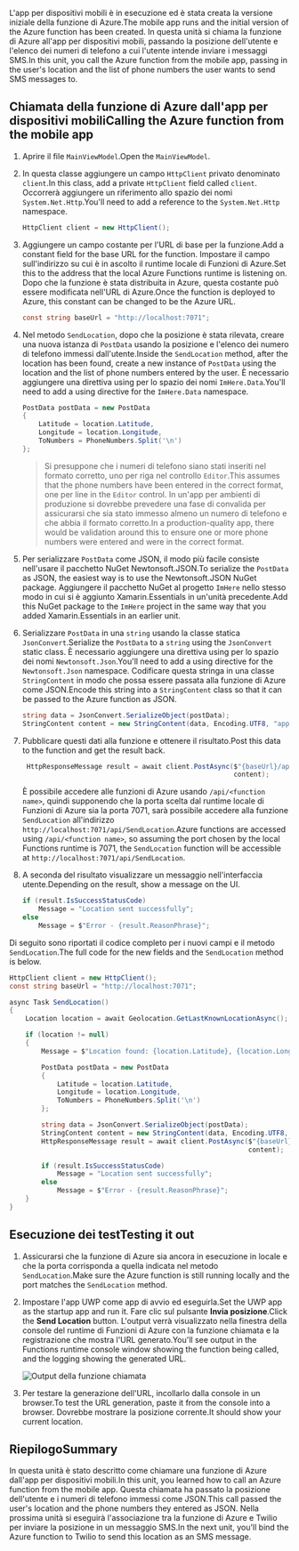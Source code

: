 <span data-ttu-id="2b95a-101">L'app per dispositivi mobili è in esecuzione ed è stata creata la versione iniziale della funzione di Azure.</span><span class="sxs-lookup"><span data-stu-id="2b95a-101">The mobile app runs and the initial version of the Azure function has been created.</span></span> <span data-ttu-id="2b95a-102">In questa unità si chiama la funzione di Azure all'app per dispositivi mobili, passando la posizione dell'utente e l'elenco dei numeri di telefono a cui l'utente intende inviare i messaggi SMS.</span><span class="sxs-lookup"><span data-stu-id="2b95a-102">In this unit, you call the Azure function from the mobile app, passing in the user's location and the list of phone numbers the user wants to send SMS messages to.</span></span>

## <a name="calling-the-azure-function-from-the-mobile-app"></a><span data-ttu-id="2b95a-103">Chiamata della funzione di Azure dall'app per dispositivi mobili</span><span class="sxs-lookup"><span data-stu-id="2b95a-103">Calling the Azure function from the mobile app</span></span>

1. <span data-ttu-id="2b95a-104">Aprire il file `MainViewModel`.</span><span class="sxs-lookup"><span data-stu-id="2b95a-104">Open the `MainViewModel`.</span></span>

2. <span data-ttu-id="2b95a-105">In questa classe aggiungere un campo `HttpClient` privato denominato `client`.</span><span class="sxs-lookup"><span data-stu-id="2b95a-105">In this class, add a private `HttpClient` field called `client`.</span></span> <span data-ttu-id="2b95a-106">Occorrerà aggiungere un riferimento allo spazio dei nomi `System.Net.Http`.</span><span class="sxs-lookup"><span data-stu-id="2b95a-106">You'll need to add a reference to the `System.Net.Http` namespace.</span></span>

    ```cs
    HttpClient client = new HttpClient();
    ```

3. <span data-ttu-id="2b95a-107">Aggiungere un campo costante per l'URL di base per la funzione.</span><span class="sxs-lookup"><span data-stu-id="2b95a-107">Add a constant field for the base URL for the function.</span></span> <span data-ttu-id="2b95a-108">Impostare il campo sull'indirizzo su cui è in ascolto il runtime locale di Funzioni di Azure.</span><span class="sxs-lookup"><span data-stu-id="2b95a-108">Set this to the address that the local Azure Functions runtime is listening on.</span></span> <span data-ttu-id="2b95a-109">Dopo che la funzione è stata distribuita in Azure, questa costante può essere modificata nell'URL di Azure.</span><span class="sxs-lookup"><span data-stu-id="2b95a-109">Once the function is deployed to Azure, this constant can be changed to be the Azure URL.</span></span>

    ```cs
    const string baseUrl = "http://localhost:7071";
    ```

4. <span data-ttu-id="2b95a-110">Nel metodo `SendLocation`, dopo che la posizione è stata rilevata, creare una nuova istanza di `PostData` usando la posizione e l'elenco dei numero di telefono immessi dall'utente.</span><span class="sxs-lookup"><span data-stu-id="2b95a-110">Inside the `SendLocation` method, after the location has been found, create a new instance of `PostData` using the location and the list of phone numbers entered by the user.</span></span> <span data-ttu-id="2b95a-111">È necessario aggiungere una direttiva using per lo spazio dei nomi `ImHere.Data`.</span><span class="sxs-lookup"><span data-stu-id="2b95a-111">You'll need to add a using directive for the `ImHere.Data` namespace.</span></span>

    ```cs
    PostData postData = new PostData
    {
        Latitude = location.Latitude,
        Longitude = location.Longitude,
        ToNumbers = PhoneNumbers.Split('\n')
    };
    ```

    > <span data-ttu-id="2b95a-112">Si presuppone che i numeri di telefono siano stati inseriti nel formato corretto, uno per riga nel controllo `Editor`.</span><span class="sxs-lookup"><span data-stu-id="2b95a-112">This assumes that the phone numbers have been entered in the correct format, one per line in the `Editor` control.</span></span> <span data-ttu-id="2b95a-113">In un'app per ambienti di produzione si dovrebbe prevedere una fase di convalida per assicurarsi che sia stato immesso almeno un numero di telefono e che abbia il formato corretto.</span><span class="sxs-lookup"><span data-stu-id="2b95a-113">In a production-quality app, there would be validation around this to ensure one or more phone numbers were entered and were in the correct format.</span></span>

5. <span data-ttu-id="2b95a-114">Per serializzare `PostData` come JSON, il modo più facile consiste nell'usare il pacchetto NuGet Newtonsoft.JSON.</span><span class="sxs-lookup"><span data-stu-id="2b95a-114">To serialize the `PostData` as JSON, the easiest way is to use the Newtonsoft.JSON NuGet package.</span></span> <span data-ttu-id="2b95a-115">Aggiungere il pacchetto NuGet al progetto `ImHere` nello stesso modo in cui si è aggiunto Xamarin.Essentials in un'unità precedente.</span><span class="sxs-lookup"><span data-stu-id="2b95a-115">Add this NuGet package to the `ImHere` project in the same way that you added Xamarin.Essentials in an earlier unit.</span></span>

6. <span data-ttu-id="2b95a-116">Serializzare `PostData` in una `string` usando la classe statica `JsonConvert`.</span><span class="sxs-lookup"><span data-stu-id="2b95a-116">Serialize the `PostData` to a `string` using the `JsonConvert` static class.</span></span> <span data-ttu-id="2b95a-117">È necessario aggiungere una direttiva using per lo spazio dei nomi `Newtonsoft.Json`.</span><span class="sxs-lookup"><span data-stu-id="2b95a-117">You'll need to add a using directive for the `Newtonsoft.Json` namespace.</span></span> <span data-ttu-id="2b95a-118">Codificare questa stringa in una classe `StringContent` in modo che possa essere passata alla funzione di Azure come JSON.</span><span class="sxs-lookup"><span data-stu-id="2b95a-118">Encode this string into a `StringContent` class so that it can be passed to the Azure function as JSON.</span></span>

    ```cs
    string data = JsonConvert.SerializeObject(postData);
    StringContent content = new StringContent(data, Encoding.UTF8, "application/json");
    ```

7. <span data-ttu-id="2b95a-119">Pubblicare questi dati alla funzione e ottenere il risultato.</span><span class="sxs-lookup"><span data-stu-id="2b95a-119">Post this data to the function and get the result back.</span></span>

   ```cs
    HttpResponseMessage result = await client.PostAsync($"{baseUrl}/api/SendLocation",
                                                        content);
   ```

   <span data-ttu-id="2b95a-120">È possibile accedere alle funzioni di Azure usando `/api/<function name>`, quindi supponendo che la porta scelta dal runtime locale di Funzioni di Azure sia la porta 7071, sarà possibile accedere alla funzione `SendLocation` all'indirizzo `http://localhost:7071/api/SendLocation`.</span><span class="sxs-lookup"><span data-stu-id="2b95a-120">Azure functions are accessed using `/api/<function name>`, so assuming the port chosen by the local Functions runtime is 7071, the `SendLocation` function will be accessible at `http://localhost:7071/api/SendLocation`.</span></span>

8. <span data-ttu-id="2b95a-121">A seconda del risultato visualizzare un messaggio nell'interfaccia utente.</span><span class="sxs-lookup"><span data-stu-id="2b95a-121">Depending on the result, show a message on the UI.</span></span>

    ```cs
    if (result.IsSuccessStatusCode)
        Message = "Location sent successfully";
    else
        Message = $"Error - {result.ReasonPhrase}";
    ```

<span data-ttu-id="2b95a-122">Di seguito sono riportati il codice completo per i nuovi campi e il metodo `SendLocation`.</span><span class="sxs-lookup"><span data-stu-id="2b95a-122">The full code for the new fields and the `SendLocation` method is below.</span></span>

```cs
HttpClient client = new HttpClient();
const string baseUrl = "http://localhost:7071";

async Task SendLocation()
{
    Location location = await Geolocation.GetLastKnownLocationAsync();

    if (location != null)
    {
        Message = $"Location found: {location.Latitude}, {location.Longitude}.";

        PostData postData = new PostData
        {
            Latitude = location.Latitude,
            Longitude = location.Longitude,
            ToNumbers = PhoneNumbers.Split('\n')
        };

        string data = JsonConvert.SerializeObject(postData);
        StringContent content = new StringContent(data, Encoding.UTF8, "application/json");
        HttpResponseMessage result = await client.PostAsync($"{baseUrl}/api/SendLocation",
                                                            content);

        if (result.IsSuccessStatusCode)
            Message = "Location sent successfully";
        else
            Message = $"Error - {result.ReasonPhrase}";
    }
}
```

## <a name="testing-it-out"></a><span data-ttu-id="2b95a-123">Esecuzione dei test</span><span class="sxs-lookup"><span data-stu-id="2b95a-123">Testing it out</span></span>

1. <span data-ttu-id="2b95a-124">Assicurarsi che la funzione di Azure sia ancora in esecuzione in locale e che la porta corrisponda a quella indicata nel metodo `SendLocation`.</span><span class="sxs-lookup"><span data-stu-id="2b95a-124">Make sure the Azure function is still running locally and the port matches the `SendLocation` method.</span></span>

2. <span data-ttu-id="2b95a-125">Impostare l'app UWP come app di avvio ed eseguirla.</span><span class="sxs-lookup"><span data-stu-id="2b95a-125">Set the UWP app as the startup app and run it.</span></span> <span data-ttu-id="2b95a-126">Fare clic sul pulsante **Invia posizione**.</span><span class="sxs-lookup"><span data-stu-id="2b95a-126">Click the **Send Location** button.</span></span> <span data-ttu-id="2b95a-127">L'output verrà visualizzato nella finestra della console del runtime di Funzioni di Azure con la funzione chiamata e la registrazione che mostra l'URL generato.</span><span class="sxs-lookup"><span data-stu-id="2b95a-127">You'll see output in the Functions runtime console window showing the function being called, and the logging showing the generated URL.</span></span>

    ![Output della funzione chiamata](../media-drafts/6-function-called.png)

3. <span data-ttu-id="2b95a-129">Per testare la generazione dell'URL, incollarlo dalla console in un browser.</span><span class="sxs-lookup"><span data-stu-id="2b95a-129">To test the URL generation, paste it from the console into a browser.</span></span> <span data-ttu-id="2b95a-130">Dovrebbe mostrare la posizione corrente.</span><span class="sxs-lookup"><span data-stu-id="2b95a-130">It should show your current location.</span></span>

## <a name="summary"></a><span data-ttu-id="2b95a-131">Riepilogo</span><span class="sxs-lookup"><span data-stu-id="2b95a-131">Summary</span></span>

<span data-ttu-id="2b95a-132">In questa unità è stato descritto come chiamare una funzione di Azure dall'app per dispositivi mobili.</span><span class="sxs-lookup"><span data-stu-id="2b95a-132">In this unit, you learned how to call an Azure function from the mobile app.</span></span> <span data-ttu-id="2b95a-133">Questa chiamata ha passato la posizione dell'utente e i numeri di telefono immessi come JSON.</span><span class="sxs-lookup"><span data-stu-id="2b95a-133">This call passed the user's location and the phone numbers they entered as JSON.</span></span> <span data-ttu-id="2b95a-134">Nella prossima unità si eseguirà l'associazione tra la funzione di Azure e Twilio per inviare la posizione in un messaggio SMS.</span><span class="sxs-lookup"><span data-stu-id="2b95a-134">In the next unit, you'll bind the Azure function to Twilio to send this location as an SMS message.</span></span>